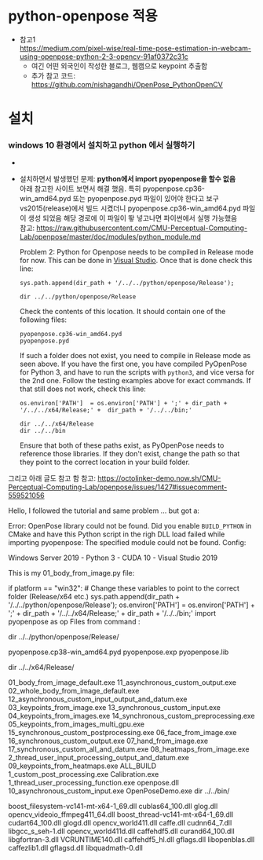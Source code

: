# python-openpose 적용
- 참고1  
https://medium.com/pixel-wise/real-time-pose-estimation-in-webcam-using-openpose-python-2-3-opencv-91af0372c31c
  - 여긴 어떤 외국인이 작성한 블로그, 웹캠으로 keypoint 추출함
  - 추가 참고 코드:
  https://github.com/nishagandhi/OpenPose_PythonOpenCV
  
# 설치
### windows 10 환경에서 설치하고 python 에서 실행하기
- 
- 설치하면서 발생했던 문제: **python에서 import pyopenpose을 할수 없음**  
아래 참고한 사이트 보면서 해결 했음. 특히 pyopenpose.cp36-win_amd64.pyd 또는 pyopenpose.pyd 파일이 있어야 한다고 보구 vs2015(release)에서 빌드 시켰더니 pyopenpose.cp36-win_amd64.pyd 파일이 생성 되었음 해당 경로에 이 파일이 뙇 넣고나면 파이썬에서 실행 가능했음  
참고: https://raw.githubusercontent.com/CMU-Perceptual-Computing-Lab/openpose/master/doc/modules/python_module.md  

    Problem 2: Python for Openpose needs to be compiled in Release mode for now. This can be done in [Visual Studio](https://cdn.stereolabs.com/docs/getting-started/images/release_mode.png). Once that is done check this line:

    `sys.path.append(dir_path + '/../../python/openpose/Release');`

    ```
    dir ../../python/openpose/Release
    ```

    Check the contents of this location. It should contain one of the following files:

    ```
    pyopenpose.cp36-win_amd64.pyd
    pyopenpose.pyd
    ```

    If such a folder does not exist, you need to compile in Release mode as seen above. If you have the first one, you have compiled PyOpenPose for Python 3, and have to run the scripts with `python3`, and vice versa for the 2nd one. Follow the testing examples above for exact commands. If that still does not work, check this line:

    `os.environ['PATH']  = os.environ['PATH'] + ';' + dir_path + '/../../x64/Release;' +  dir_path + '/../../bin;'`

    ```
    dir ../../x64/Release
    dir ../../bin
    ```

    Ensure that both of these paths exist, as PyOpenPose needs to reference those libraries. If they don't exist, change the path so that they point to the correct location in your build folder.
    
그리고 아래 글도 참고 함
참고: https://octolinker-demo.now.sh/CMU-Perceptual-Computing-Lab/openpose/issues/1427#issuecomment-559521056  
  
Hello, I followed the tutorial and same problem ... but got a:

  Error: OpenPose library could not be found. Did you enable `BUILD_PYTHON` in CMake and have this Python script in the righ
  DLL load failed while importing pyopenpose: The specified module could not be found.
Config:

Windows Server 2019 - Python 3 - CUDA 10 - Visual Studio 2019

This is my 01_body_from_image.py file:

  if platform == "win32":
    # Change these variables to point to the correct folder (Release/x64 etc.)
    sys.path.append(dir_path + '/../../python/openpose/Release');
    os.environ['PATH']  = os.environ['PATH'] + ';' + dir_path + '/../../x64/Release;' +  dir_path + '/../../bin;'
    import pyopenpose as op
Files from command :

dir ../../python/openpose/Release/

  pyopenpose.cp38-win_amd64.pyd pyopenpose.exp pyopenpose.lib

dir ../../x64/Release/

  01_body_from_image_default.exe          11_asynchronous_custom_output.exe
  02_whole_body_from_image_default.exe    12_asynchronous_custom_input_output_and_datum.exe
  03_keypoints_from_image.exe             13_synchronous_custom_input.exe
  04_keypoints_from_images.exe            14_synchronous_custom_preprocessing.exe
  05_keypoints_from_images_multi_gpu.exe  15_synchronous_custom_postprocessing.exe
  06_face_from_image.exe                  16_synchronous_custom_output.exe
  07_hand_from_image.exe                  17_synchronous_custom_all_and_datum.exe
  08_heatmaps_from_image.exe              2_thread_user_input_processing_output_and_datum.exe
  09_keypoints_from_heatmaps.exe          ALL_BUILD
  1_custom_post_processing.exe            Calibration.exe
  1_thread_user_processing_function.exe   openpose.dll
  10_asynchronous_custom_input.exe        OpenPoseDemo.exe
dir ../../bin/

  boost_filesystem-vc141-mt-x64-1_69.dll  cublas64_100.dll  glog.dll            opencv_videoio_ffmpeg411_64.dll
  boost_thread-vc141-mt-x64-1_69.dll      cudart64_100.dll  glogd.dll           opencv_world411.dll
  caffe.dll                               cudnn64_7.dll     libgcc_s_seh-1.dll  opencv_world411d.dll
  caffehdf5.dll                           curand64_100.dll  libgfortran-3.dll   VCRUNTIME140.dll
  caffehdf5_hl.dll                        gflags.dll        libopenblas.dll
  caffezlib1.dll                          gflagsd.dll       libquadmath-0.dll
